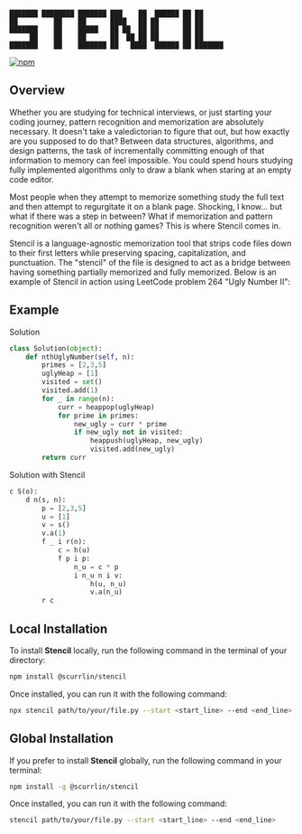 ```

███████ ████████ ███████ ███    ██  ██████ ██ ██      
██         ██    ██      ████   ██ ██      ██ ██      
███████    ██    █████   ██ ██  ██ ██      ██ ██      
     ██    ██    ██      ██  ██ ██ ██      ██ ██      
███████    ██    ███████ ██   ████  ██████ ██ ███████ 

```

[![npm](https://img.shields.io/npm/dt/%40scurrlin%2Fstencil?style=flat&color=blue)](https://www.npmjs.com/package/@scurrlin/stencil)

## Overview

Whether you are studying for technical interviews, or just starting your coding journey, pattern recognition and memorization are absolutely necessary. It doesn't take a valedictorian to figure that out, but how exactly are you supposed to do that? Between data structures, algorithms, and design patterns, the task of incrementally committing enough of that information to memory can feel impossible. You could spend hours studying fully implemented algorithms only to draw a blank when staring at an empty code editor.

Most people when they attempt to memorize something study the full text and then attempt to regurgitate it on a blank page. Shocking, I know... but what if there was a step in between? What if memorization and pattern recognition weren't all or nothing games? This is where Stencil comes in.

Stencil is a language-agnostic memorization tool that strips code files down to their first letters while preserving spacing, capitalization, and punctuation. The "stencil" of the file is designed to act as a bridge between having something partially memorized and fully memorized. Below is an example of Stencil in action using LeetCode problem 264 "Ugly Number II":

## Example

Solution

```python
class Solution(object):
    def nthUglyNumber(self, n):
        primes = [2,3,5]
        uglyHeap = [1]
        visited = set()
        visited.add(1)
        for _ in range(n):
            curr = heappop(uglyHeap)
            for prime in primes:
                new_ugly = curr * prime
                if new_ugly not in visited:
                    heappush(uglyHeap, new_ugly)
                    visited.add(new_ugly)
        return curr
```

Solution with Stencil

```python
c S(o):
    d n(s, n):
        p = [2,3,5]
        u = [1]
        v = s()
        v.a(1)
        f _ i r(n):
            c = h(u)
            f p i p:
                n_u = c * p
                i n_u n i v:
                    h(u, n_u)
                    v.a(n_u)
        r c
```

## Local Installation

To install **Stencil** locally, run the following command in the terminal of your directory:

```bash
npm install @scurrlin/stencil
```

Once installed, you can run it with the following command:

```bash
npx stencil path/to/your/file.py --start <start_line> --end <end_line>
```

## Global Installation

If you prefer to install **Stencil** globally, run the following command in your terminal:

```bash
npm install -g @scurrlin/stencil
```

Once installed, you can run it with the following command:

```bash
stencil path/to/your/file.py --start <start_line> --end <end_line>
```